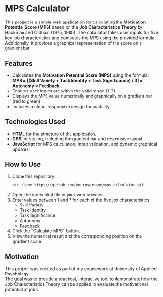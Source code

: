 # MPS Calculator

This project is a simple web application for calculating the **Motivation Potential Score (MPS)** based on the **Job Characteristics Theory** by Hackman and Oldham (1975, 1980). The calculator takes user inputs for five key job characteristics and computes the MPS using the provided formula. Additionally, it provides a graphical representation of the score on a gradient bar.

## Features

- Calculates the **Motivation Potential Score (MPS)** using the formula:  
  **MPS = [(Skill Variety + Task Identity + Task Significance) / 3] × Autonomy × Feedback**
- Ensures user inputs are within the valid range (1–7).
- Displays the MPS value numerically and graphically on a gradient bar (red to green).
- Includes a clean, responsive design for usability.

## Technologies Used

- **HTML** for the structure of the application.
- **CSS** for styling, including the gradient bar and responsive layout.
- **JavaScript** for MPS calculation, input validation, and dynamic graphical updates.

## How to Use

1. Clone this repository:
   ```bash
   git clone https://github.com/yourusername/mps-calculator.git
   ```
2. Open the index.html file in your web browser.
3. Enter values between 1 and 7 for each of the five job characteristics:
    * Skill Variety
    * Task Identity
    * Task Significance
    * Autonomy
    * Feedback
4. Click the "Calculate MPS" button.
5. View the numerical result and the corresponding position on the gradient scale.

## Motivation
This project was created as part of my coursework at University of Applied Psychology.  
The goal was to provide a practical, interactive tool to demonstrate how the Job Characteristics Theory can be applied to evaluate the motivational potential of jobs.

